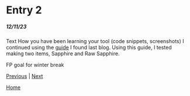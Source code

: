 # Entry 2
##### 12/11/23

Text
How you have been learning your tool (code snippets, screenshots)
I continued using the [guide](https://www.youtube.com/watch?v=o6Xbp2dTEGA&t=3s) I found last blog. Using this guide, I tested making two items, Sapphire and Raw Sapphire. 

FP goal for winter break

[Previous](entry01.md) | [Next](entry03.md)

[Home](../README.md)
